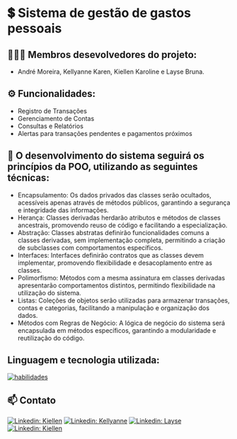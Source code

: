
# 💲 Sistema de gestão de gastos pessoais
## 👨🏼‍💻 Membros desevolvedores do projeto:

- André Moreira, Kellyanne Karen, Kiellen Karoline e Layse Bruna.


## ⚙️ Funcionalidades:

- Registro de Transações
- Gerenciamento de Contas
- Consultas e Relatórios
- Alertas para transações pendentes e pagamentos próximos


##  🚀 O desenvolvimento do sistema seguirá os princípios da POO, utilizando as seguintes técnicas:

- Encapsulamento: Os dados privados das classes serão ocultados, acessíveis apenas através de métodos públicos, garantindo a segurança e integridade das informações.
- Herança: Classes derivadas herdarão atributos e métodos de classes ancestrais, promovendo reuso de código e facilitando a especialização.
- Abstração: Classes abstratas definirão funcionalidades comuns a classes derivadas, sem implementação completa, permitindo a criação de subclasses com comportamentos específicos.
- Interfaces: Interfaces definirão contratos que as classes devem implementar, promovendo flexibilidade e desacoplamento entre as classes.
- Polimorfismo: Métodos com a mesma assinatura em classes derivadas apresentarão comportamentos distintos, permitindo flexibilidade na utilização do sistema.
- Listas: Coleções de objetos serão utilizadas para armazenar transações, contas e categorias, facilitando a manipulação e organização dos dados.
- Métodos com Regras de Negócio: A lógica de negócio do sistema será encapsulada em métodos específicos, garantindo a modularidade e reutilização do código.


## Linguagem e tecnologia utilizada:

[![habilidades](https://skillicons.dev/icons?i=java,mysql,idea,spring)](skillicons.dev)

##  📫 Contato

[![Linkedin: Kiellen ](https://img.shields.io/badge/-kiellenkaroline-blue?style=flat-square&logo=Linkedin&logoColor=white&link=https://www.linkedin.com/in//)](https://www.linkedin.com/in/kiellen-karoline-350b95291/)
[![Linkedin: Kellyanne](https://img.shields.io/badge/-kellyannekaren-blue?style=flat-square&logo=Linkedin&logoColor=white&link=https://www.linkedin.com/in//)](https://www.linkedin.com/in/kellyanne-karen-39158b29b/)
[![Linkedin: Layse ](https://img.shields.io/badge/-laysebrunacabral-blue?style=flat-square&logo=Linkedin&logoColor=white&link=https://www.linkedin.com/in//)](https://www.linkedin.com/in/layse-bruna-cabral-815149274/)
[![Linkedin: Kiellen ](https://img.shields.io/badge/-andremoreira-blue?style=flat-square&logo=Linkedin&logoColor=white&link=https://www.linkedin.com/in//)](https://www.linkedin.com/in/andr%C3%A9-moreira-996b181b8/)
